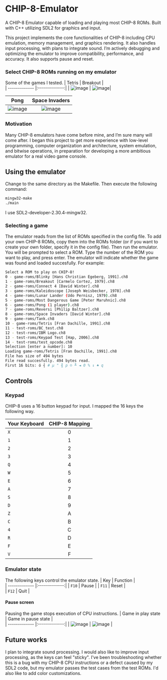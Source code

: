 # CHIP-8-Emulator
A CHIP-8 Emulator capable of loading and playing most CHIP-8 ROMs. Built with C++ utilizing SDL2 for graphics and input.

This project implements the core functionalities of CHIP-8 including CPU emulation, memory management, and graphics rendering. It also handles input processing, with plans to integrate sound. I’m actively debugging and optimizing the emulator to improve compatibility, performance, and accuracy. It also supports pause and reset.

### Select CHIP-8 ROMs running on my emulator
Some of the games I tested. 
| Tetris        | Breakout      |     
| ------------- |:-------------:|
| ![image](https://github.com/nicholaswile/CHIP-8-Emulator/assets/74445404/68f55dbe-40d8-4cde-b695-975c22a17559) | ![image](https://github.com/nicholaswile/CHIP-8-Emulator/assets/74445404/788300e4-f820-4698-9710-9b8abb12a958)|

| Pong          | Space Invaders|     
| ------------- |:-------------:|
| ![image](https://github.com/nicholaswile/CHIP-8-Emulator/assets/74445404/d9c07efa-6b8e-4e30-8ba8-c255470d12aa) | ![image](https://github.com/nicholaswile/CHIP-8-Emulator/assets/74445404/af6c55f6-c0e1-40bb-9c71-f72b3dee42cf) |

### Motivation
Many CHIP-8 emulators have come before mine, and I’m sure many will come after. I began this project to get more experience with low-level programming, computer organization and architecture, system emulation, and bitwise operations, in preparation for developing a more ambitious emulator for a real video game console. 

## Using the emulator
Change to the same directory as the Makefile. Then execute the following command:
```bash
mingw32-make
./main
```

I use SDL2-developer-2.30.4-mingw32. 

### Selecting a game
The emulator reads from the list of ROMs specified in the config file. To add your own CHIP-8 ROMs, copy them into the ROMs folder (or if you want to create your own folder, specify it in the config file). Then run the emulator. You will be prompted to select a ROM. Type the number of the ROM you want to play, and press enter. The emulator will indicate whether the game was found and loaded succesfully. For example:

```bash
Select a ROM to play on CHIP-8!
0 - game-roms/Blinky [Hans Christian Egeberg, 1991].ch8 
1 - game-roms/Breakout [Carmelo Cortez, 1979].ch8       
2 - game-roms/Connect 4 [David Winter].ch8
3 - game-roms/Kaleidoscope [Joseph Weisbecker, 1978].ch8
4 - game-roms/Lunar Lander (Udo Pernisz, 1979).ch8
5 - game-roms/Most Dangerous Game [Peter Maruhnic].ch8
6 - game-roms/Pong (1 player).ch8
7 - game-roms/Reversi [Philip Baltzer].ch8
8 - game-roms/Space Invaders [David Winter].ch8
9 - game-roms/Tank.ch8
10 - game-roms/Tetris [Fran Dachille, 1991].ch8
11 - test-roms/BC_test.ch8
12 - test-roms/IBM Logo.ch8
13 - test-roms/Keypad Test [Hap, 2006].ch8
14 - test-roms/test_opcode.ch8
Selection [enter a number]: 10
Loading game-roms/Tetris [Fran Dachille, 1991].ch8
File has size of 494 bytes
File read succesfully. 494 bytes read.
First 16 bits: ó ┤ # µ " ╢ p ☺ ╨ ◄ 0 % ↕ ♠ q  
```

## Controls
### Keypad
CHIP-8 uses a 16 button keypad for input. I mapped the 16 keys the following way. 

| Your Keyboard | CHIP-8 Mapping|     
| ------------- |:-------------:|
| `X`           | 0             |
| `1`           | 1             |  
| `2`           | 2             |  
| `3`           | 3             |
| `Q`           | 4             |  
| `W`           | 5             |  
| `E`           | 6             |
| `A`           | 7             |  
| `S`           | 8             |  
| `D`           | 9             |
| `Z`           | A             |
| `C`           | B             |  
| `4`           | C             |  
| `R`           | D             |  
| `F`           | E             |  
| `V`           | F             |  

### Emulator state
The following keys control the emulator state. 
| Key           | Function      |     
| ------------- |:-------------:|
| `F10`         | Pause         |
| `F11`         | Reset         |  
| `F12`         | Quit          |  

#### Pause screen
Pausing the game stops execution of CPU instructions. 
| Game in play state | Game in pause state |     
| -------------      |:-------------:|
| ![image](https://github.com/nicholaswile/CHIP-8-Emulator/assets/74445404/6956ca1e-70a4-42ed-aa2f-18f5a0df13f5) | ![image](https://github.com/nicholaswile/CHIP-8-Emulator/assets/74445404/4e9be257-c8ca-458f-86cb-eb44a275c94c) |


## Future works
I plan to integrate sound processing. I would also like to improve input processing, as the keys can feel "sticky". I've been troubleshooting whether this is a bug with my CHIP-8 CPU instructions or a defect caused by my SDL2 code, but my emulator passes the test cases from the test ROMs. I'd also like to add color customizations. 



